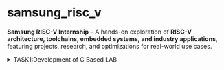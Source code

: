 # samsung_risc_v
**Samsung RISC-V Internship** – A hands-on exploration of **RISC-V architecture, toolchains, embedded systems, and industry applications**, featuring projects, research, and optimizations for real-world use cases. 
<details>
  <summary>TASK1:Development of C Based LAB</summary>
  <img src="task1/cprogram.png"/>
  <img src="task1/cprogram_output.png"/>
  <img src="task1/riscv_deassembliied text.png"/>
   <img src="task1/riscv_instructions.png"/>
   <img src="task1/riscv_main section.png"/>
   <img src="task1/riscv_open.png"/>
</details>

